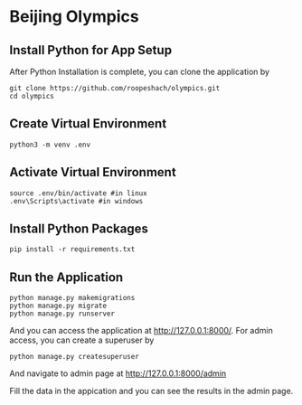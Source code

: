 # Beijing Olympics

## Install Python for App Setup

After Python Installation is complete, you can clone the application by 

```
git clone https://github.com/roopeshach/olympics.git
cd olympics

```

## Create Virtual Environment

```
python3 -m venv .env
```

## Activate Virtual Environment

```
source .env/bin/activate #in linux
.env\Scripts\activate #in windows
```


## Install Python Packages

```
pip install -r requirements.txt

```

## Run the Application

```
python manage.py makemigrations
python manage.py migrate
python manage.py runserver
```

And you can access the application at http://127.0.0.1:8000/. 
For admin access, you can create a superuser by 

```
python manage.py createsuperuser
```

And navigate to admin page at http://127.0.0.1:8000/admin

Fill the data in the appication and you can see the results in the admin page.




